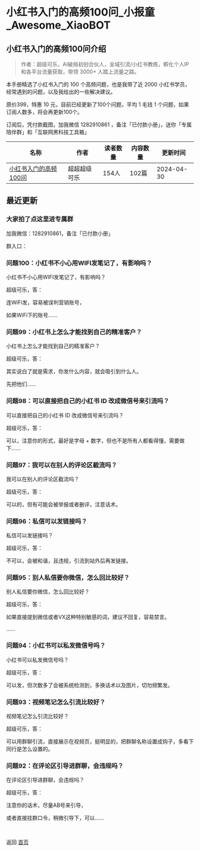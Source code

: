 # 小红书入门的高频100问_小报童_Awesome_XiaoBOT

## 小红书入门的高频100问介绍
> 作者：超级可乐，AI破局初创合伙人，全域引流/小红书教练，孵化个人IP和各平台流量获取，带领 3000+ 人踏上流量之路。    
    
本手册精选了小红书入门的 100 个高频问题，也是我带了近 2000 小红书学员，经常遇到的问题，以及我给出的一些解决建议。    
    
原价399，特惠 10 元，目前已经更新了100个问题，平均 1 毛钱 1 个问题，如果订阅人数多，将会再更新100个。    
    
订阅后，凭付款截图，加我微信 1282910861 ，备注「已付款小册」，送你「专属陪伴群」和「互联网黑科技工具箱」  
  


|名称|作者|读者数量|内容数量|更新时间|
|---|---|---|---|---|
|[小红书入门的高频100问](https://xiaobot.net/p/sjnm79?refer=0b133df9-27dc-423b-8101-639049001c13)|超超超级可乐|154人|102篇|2024-04-30|

## 最近更新
### 大家拍了点这里进专属群

加我微信：1282910861，备注「已付款小册」

群入口：

### 问题100：小红书不小心用WIFI发笔记了，有影响吗？

小红书不小心用WIFI发笔记了，有影响吗？

超级可乐，答：

连WiFi发，容易被误判营销账号，

如果WiFi下的账号......

### 问题99：小红书上怎么才能找到自己的精准客户？

小红书上怎么才能找到自己的精准客户？

超级可乐，答：

其实说白了就是需求，你发什么内容，就会吸引到什么人。

先把他们......

### 问题98：可以直接把自己的小红书 ID 改成微信号来引流吗？

可以直接把自己的小红书 ID 改成微信号来引流吗？

超级可乐，答：

可以，注意你的形式，最好是字母 + 数字，但也不是所有人都看得懂，需要做下......

### 问题97：我可以在别人的评论区截流吗？

我可以在别人的评论区截流吗？

超级可乐，答：

可以的，但有可能会被举报或者删评，注意话术。

### 问题96：私信可以发链接吗？

私信可以发链接吗？

超级可乐，答：

不可以，会被和谐，且违规，引流到站外后再发链接。

### 问题95：别人私信要你微信，怎么回比较好？

别人私信要你微信，怎么回比较好？

超级可乐，答：

如果直接提到微信或者VX这种特别敏感的词，建议不回复，容易禁言。

......

### 问题94：小红书可以私发微信号吗？

小红书可以私发微信号吗？

超级可乐，答：

可以发，但次数多了会被系统检测到，多换话术以及图片，切勿频繁发。

### 问题93：视频笔记怎么引流比较好？

视频笔记怎么引流比较好？

超级可乐，答：

可以用群聊引流，直接展示在视频页，挺明显的，把群聊名称设置成钩子，多看下同行是怎么设置的。

### 问题92：在评论区引导进群聊，会违规吗？

在评论区引导进群聊，会违规吗？

超级可乐，答：

注意你的话术，尽量AB号来引导，

或者直接挂群口令，稍微引导下，可以......


<a href="https://github.com/Reno9527/awesome-xiaobot" style="color: white; text-decoration: none;">awesome-xiaobot</a>

返回 [首页](../README.md)

